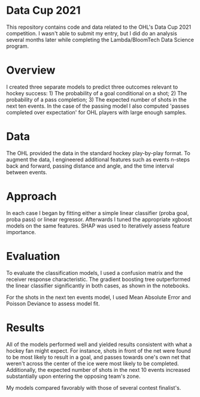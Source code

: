 # Data Cup 2021

This repository contains code and data related to the OHL's Data Cup 2021 competition. I wasn't able to submit my entry, but I did do an analysis several months later while completing the Lambda/BloomTech Data Science program.

# Overview
I created three separate models to predict three outcomes relevant to hockey success: 1) The probability of a goal conditional on a shot; 2) The probability of a pass completion; 3) The expected number of shots in the next ten events. In the case of the passing model I also computed 'passes completed over expectation' for OHL players with large enough samples. 

# Data
The OHL provided the data in the standard hockey play-by-play format. To augment the data, I engineered additional features such as events n-steps back and forward, passing distance and angle, and the time interval between events.

# Approach
In each case I began by fitting either a simple linear classifier (proba goal, proba pass) or linear regressor. Afterwards I tuned the appropriate xgboost models on the same features. SHAP was used to iteratively assess feature importance. 

# Evaluation
To evaluate the classification models, I used a confusion matrix and the receiver response characteristic. The gradient boosting tree outperformed the linear classifier significantly in both cases, as shown in the notebooks.

For the shots in the next ten events model, I used Mean Absolute Error and Poisson Deviance to assess model fit. 

# Results
All of the models performed well and yielded results consistent with what a hockey fan might expect. For instance, shots in front of the net were found to be most likely to result in a goal, and passes towards one's own net that weren't across the center of the ice were most likely to be completed. Additionally, the expected number of shots in the next 10 events increased substantially upon entering the opposing team's zone.

My models compared favorably with those of several contest finalist's.  
